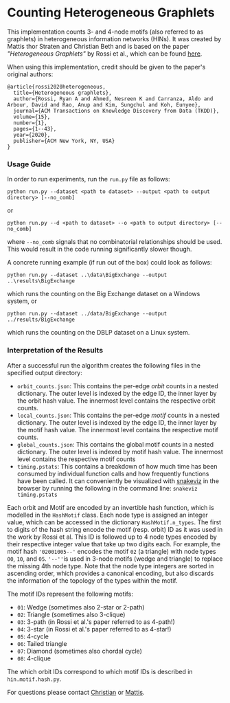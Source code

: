 # Counting Heterogeneous Graphlets

This implementation counts 3- and 4-node motifs (also referred to as graphlets)
in heterogeneous information networks (HINs).
It was created by Mattis thor Straten and Christian Beth and is based on the
paper _"Heterogeneous Graphlets"_ by Rossi et al., which can be found
[here](https://dl.acm.org/doi/abs/10.1145/3418773?casa_token=W4FnTuzKs5IAAAAA:VC3vCOfR6vS-3LB7XkfbEzgZBAaaB_y9eek_jdcAmsixqrI6OP2y0ts8T8gWTqkBD6lNLaK0Q3Vihg).

When using this implementation, credit should be given to the paper's
original authors:
````
@article{rossi2020heterogeneous,
  title={Heterogeneous graphlets},
  author={Rossi, Ryan A and Ahmed, Nesreen K and Carranza, Aldo and Arbour, David and Rao, Anup and Kim, Sungchul and Koh, Eunyee},
  journal={ACM Transactions on Knowledge Discovery from Data (TKDD)},
  volume={15},
  number={1},
  pages={1--43},
  year={2020},
  publisher={ACM New York, NY, USA}
}
````


### Usage Guide

In order to run experiments, run the `run.py` file as follows:
````
python run.py --dataset <path to dataset> --output <path to output directory> [--no_comb]
````
or
````
python run.py --d <path to dataset> --o <path to output directory> [--no_comb]
````
where `--no_comb` signals that no combinatorial relationships should be used.
This would result in the code running significantly slower though.

A concrete running example (if run out of the box) could look as follows:
````
python run.py --dataset ..\data\BigExchange --output ..\results\BigExchange
````
which runs the counting on the Big Exchange dataset on a Windows system, or
````
python run.py --dataset ../data/BigExchange --output ../results/BigExchange
````
which runs the counting on the DBLP dataset on a Linux system.

### Interpretation of the Results

After a successful run the algorithm creates the following files in the
specified output directory:
- `orbit_counts.json`:
This contains the per-edge _orbit_ counts in a nested dictionary. The outer
level is indexed by the edge ID, the inner layer by the orbit hash value.
The innermost level contains the respective orbit counts.
- `local_counts.json`:
This contains the per-edge _motif_ counts in a nested dictionary. The outer
level is indexed by the edge ID, the inner layer by the motif hash value.
The innermost level contains the respective motif counts.
- `global_counts.json`:
This contains the global motif counts in a nested dictionary. The outer
level is indexed by motif hash value. The innermost level contains the
respective motif counts
- `timing.pstats`:
This contains a breakdown of how much time has been consumed by individual
function calls and how frequently functions have been called. It can conveniently 
be visualized with [snakeviz](https://jiffyclub.github.io/snakeviz/) in the
browser by running the following in the command line: `snakeviz timing.pstats`

Each orbit and Motif are encoded by an invertible hash function,
which is modelled in the `HashMotif` class.
Each node type is assigned an integer value, which can be accessed in the dictionary
`HashMotif.n_types`.
The first to digits of the hash string encode the motif (resp. orbit) ID as it was
used in the work by Rossi et al.
This ID is followed up to 4 node types encoded by their respective integer value
that take up two digits each.
For example, the motif hash `'02001005--'` encodes the motif `02`  (a triangle) with
node types `00`, `10`, and `05`.
`'--''`is used in 3-node motifs (wedge and triangle) to replace the missing 4th node
type.
Note that the node type integers are sorted in ascending order, which provides a canonical
encoding, but also discards the information of the topology of the types within the motif.

The motif IDs represent the following motifs:
- `01`: Wedge (sometimes also 2-star or 2-path)
- `02`: Triangle (sometimes also 3-clique)
- `03`: 3-path (in Rossi et al.'s paper referred to as 4-path!)
- `04`: 3-star (in Rossi et al.'s paper referred to as 4-star!)
- `05`: 4-cycle
- `06`: Tailed triangle
- `07`: Diamond (sometimes also chordal cycle)
- `08`: 4-clique

The which orbit IDs correspond to which motif IDs is described in `hin.motif.hash.py`.

For questions please contact [Christian](mailto:cbe@informatik.uni-kiel.de) or [Mattis](mailto:mts@cs.uni-kiel.de).